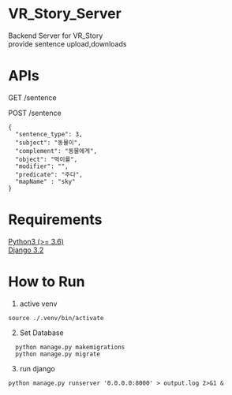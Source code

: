 # VR_Story_Server
Backend Server for VR_Story  
provide sentence upload,downloads  

# APIs
GET /sentence

POST /sentence
```
{  
  "sentence_type": 3,  
  "subject": "동물이",  
  "complement": "동물에게",  
  "object": "먹이를",  
  "modifier": "",  
  "predicate": "주다",  
  "mapName" : "sky"  
}  
```

# Requirements
[Python3 (>= 3.6)](https://www.python.org/)  
[Django 3.2](https://www.djangoproject.com/download/)
  
# How to Run
1. active venv  
```shell
source ./.venv/bin/activate  
```
2. Set Database
```shell
  python manage.py makemigrations  
  python manage.py migrate 
```

3. run django 
```shell
python manage.py runserver '0.0.0.0:8000' > output.log 2>&1 &
```
